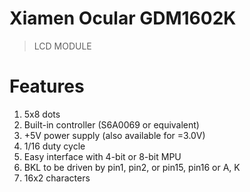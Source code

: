 # Xiamen Ocular GDM1602K
> LCD MODULE

# Features
1. 5x8 dots
2. Built-in controller (S6A0069 or equivalent)
3. +5V power supply (also available for =3.0V)
4. 1/16 duty cycle
5. Easy interface with 4-bit or 8-bit MPU
6. BKL to be driven by pin1, pin2, or pin15, pin16 or A, K
7. 16x2 characters
